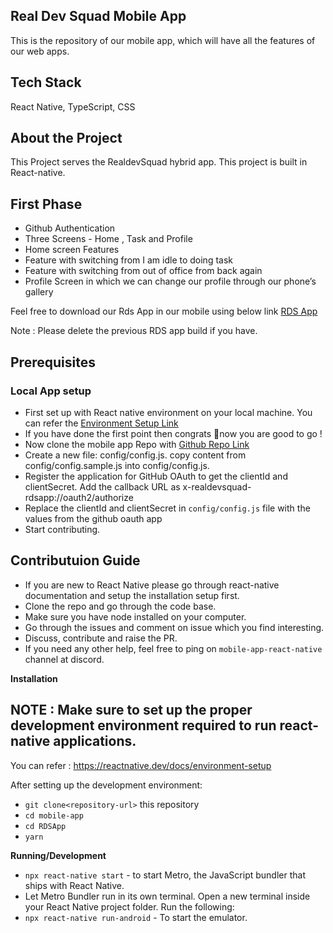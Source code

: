 ## Real Dev Squad Mobile App

This is the repository of our mobile app, which will have all the features of our web apps.

## Tech Stack

React Native, TypeScript, CSS

## About the Project

This Project serves the RealdevSquad hybrid app. This project is built in React-native.

## First Phase

- Github Authentication
- Three Screens - Home , Task and Profile
- Home screen Features
- Feature with switching from I am idle to doing task
- Feature with switching from out of office from back again
- Profile Screen in which we can change our profile through our phone’s gallery

Feel free to download our Rds App in our mobile using below link [RDS App](https://drive.google.com/file/d/1xWEl6qXmDFY7MhogKbW-UKNrMZVhELLo/view?usp=sharing)

Note : Please delete the previous RDS app build if you have.

## Prerequisites

### Local App setup

- First set up with React native environment on your local machine. You can refer the [Environment Setup Link](https://reactnative.dev/docs/environment-setup)
- If you have done the first point then congrats 🎉now you are good to go !
- Now clone the mobile app Repo with [Github Repo Link](https://github.com/Real-Dev-Squad/mobile-app)
- Create a new file: config/config.js. copy  content from config/config.sample.js into config/config.js. 
- Register the application for GitHub OAuth to get the clientId and clientSecret. Add the callback URL as x-realdevsquad-rdsapp://oauth2/authorize
- Replace the clientId and clientSecret in `config/config.js` file with the values from the github oauth app 
- Start contributing.

## Contributuion Guide

- If you are new to React Native please go through react-native documentation and setup the installation setup first.
- Clone the repo and go through the code base.
- Make sure you have node installed on your computer.
- Go through the issues and comment on issue which you find interesting.
- Discuss, contribute and raise the PR.
- If you need any other help, feel free to ping on `mobile-app-react-native` channel at discord.

**Installation**

## **NOTE** : Make sure to set up the proper development environment required to run react-native applications.

You can refer : https://reactnative.dev/docs/environment-setup

After setting up the development environment:

- `git clone<repository-url>` this repository
- `cd mobile-app`
- `cd RDSApp`
- `yarn`

**Running/Development**

- `npx react-native start` - to start Metro, the JavaScript bundler that ships with React Native.
- Let Metro Bundler run in its own terminal. Open a new terminal inside your React Native project folder. Run the following:
- `npx react-native run-android` - To start the emulator.
